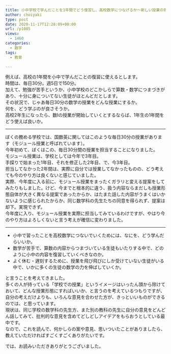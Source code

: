 ```yaml
---
title: 小中学校で学んだことを1年間でどう復習し、高校数学につなげるか〜新しい授業の形について考える①〜
author: choiyaki
type: post
date: 2020-11-17T12:28:09+00:00
url: /p1085
views:
  - 1460
categories:
  - 数学
tags:
  - 教育

---
```

例えば、高校の1年間を小中で学んだことの復習に使えるとします。  
時間は、毎日30分。週5日で150分。  
加えて、勉強が苦手というか、小中学校のどこかしらで算数・数学につまづきがあり、十分に身についてない生徒がほとんどだとします。  
その状況で、じゃあ毎日30分の数学の授業をどんな授業にするか。  
何を、どう学ぶのが良さそうか。  
高校2年生になったら、数Ⅰの授業が開始していくとするならば、1年生の1年間をどう使えば良いか。

* * *

ぼくの務める学校では、国数英に関してはこのような毎日30分の授業があります（モジュール授業と呼ばれています）。  
今年初めて、ぼくはこの、毎日30分間の授業を担当することになりました。  
モジュール授業は、学校としては今年で3年目。  
手探りで始まった1年目、それを修正した2年目、で、今3年目。  
担当してなかった2年間は、実際に自分では授業してなかったものの、どう考えても今のやり方は良くないと感じていました。  
実際、今年度に入る前に、モジュール授業をまったくガラリと変える提案をしてみたりもしました。けど、今までと根本的に違う、扱う内容ならまだしも授業形態自体が大きく異なる提案であったからか、はたまた話した内容がうまくはいかないように感じられたからか、同じ数学科の先生たちの同意を得られず、提案は却下。実現できず。  
今年度に入り、モジュール授業を実際に担当してみているわけですが、やはり今のやり方はよろしくないと言う考えが確信に変わりました。

* * *

  * 小中で習ったことを高校数学につないでいくためには、なにを、どう学んだらいいか。
  * 数学が苦手で、算数の内容からつまづいている生徒もいたりする中で、どのように小中の内容を復習していくべきなのか。
  * よく休む・遅刻するために、授業を飛び飛びにしか受けていない生徒がいる中で、いかに多くの生徒の数学の力を伸ばしていくか。

と言うことを考えてきました。  
多くの人が持っている「学校での授業」というイメージはいったん頭から除けておいて、どんな授業形態にすればいいか、と言うのを考えているつもりですが、自分の考えだけよりも、いろんな意見を合わせた方が、きっといいものができるのでは、と思っています。  
現状は、同じ学校の数学科の先生方、また別の教科の先生に自分の意見をどんどん話してみて、批判的な意見を含めてどしどしアイデアをもらおうとしている最中です。  
なので、これを読んで、何かしらの案や意見、思いついたことがありましたら、教えていただければすごくすごくありがたいです。

では、お読みいただきありがとうございました。